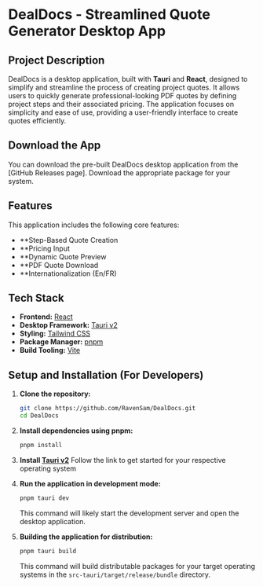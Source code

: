 # DealDocs - Streamlined Quote Generator Desktop App

## Project Description

DealDocs is a desktop application, built with **Tauri** and **React**, designed to simplify and streamline the process of creating project quotes. It allows users to quickly generate professional-looking PDF quotes by defining project steps and their associated pricing. The application focuses on simplicity and ease of use, providing a user-friendly interface to create quotes efficiently.

## Download the App

You can download the pre-built DealDocs desktop application from the [GitHub Releases page]. Download the appropriate package for your system.

## Features

This application includes the following core features:

- \*\*Step-Based Quote Creation
- \*\*Pricing Input
- \*\*Dynamic Quote Preview
- \*\*PDF Quote Download
- \*\*Internationalization (En/FR)

## Tech Stack

- **Frontend:** [React](https://reactjs.org/)
- **Desktop Framework:** [Tauri v2](https://tauri.app)
- **Styling:** [Tailwind CSS](https://tailwindcss.com/)
- **Package Manager:** [pnpm](https://pnpm.io/)
- **Build Tooling:** [Vite](https://vitejs.dev/)

## Setup and Installation (For Developers)

1.  **Clone the repository:**

    ```bash
    git clone https://github.com/RavenSam/DealDocs.git
    cd DealDocs
    ```

2.  **Install dependencies using pnpm:**

    ```bash
    pnpm install
    ```

3.  **Install [Tauri v2](https://tauri.app)**
    Follow the link to get started for your respective operating system
4.  **Run the application in development mode:**

    ```bash
    pnpm tauri dev
    ```

    This command will likely start the development server and open the desktop application.

5.  **Building the application for distribution:**

    ```bash
    pnpm tauri build
    ```

    This command will build distributable packages for your target operating systems in the `src-tauri/target/release/bundle` directory.
